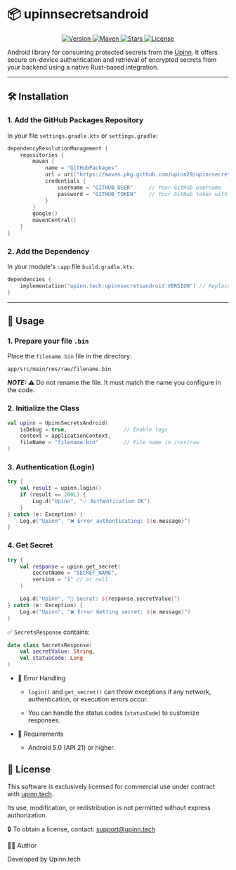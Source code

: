 # 📦 upinnsecretsandroid


<p align="center">
  <a href="https://github.com/upinn29/upinnsecretsandroid/releases">
    <img alt="Version" src="https://img.shields.io/github/v/tag/upinn29/upinnsecretsandroid?style=flat-square" />
  </a>
  <a href="https://github.com/upinn29/upinnsecretsandroid/packages">
    <img alt="Maven" src="https://img.shields.io/badge/maven-GitHub_Packages-blue?style=flat-square&logo=apachemaven" />
  </a>
  <a href="https://github.com/upinn29/upinnsecretsandroid/stargazers">
    <img alt="Stars" src="https://img.shields.io/github/stars/upinn29/upinnsecretsandroid?style=flat-square" />
  </a>
  <a href="https://github.com/upinn29/upinnsecretsandroid/blob/main/LICENSE.txt">
    <img alt="License" src="https://img.shields.io/github/license/upinn29/upinnsecretsandroid?style=flat-square" />
  </a>

</p>

Android library for consuming protected secrets from the [Upinn](https://upinn.tech). It offers secure on-device authentication and retrieval of encrypted secrets from your backend using a native Rust-based integration.

---

## 🛠 Installation

### 1. Add the GitHub Packages Repository

In your file `settings.gradle.kts` or `settings.gradle`:

```kotlin
dependencyResolutionManagement {
    repositories {
        maven {
            name = "GitHubPackages"
            url = uri("https://maven.pkg.github.com/upinn29/upinnsecretsandroid")
            credentials {
                username = "GITHUB_USER"     // Your GitHub username
                password = "GITHUB_TOKEN"    // Your GitHub token with `read:packages` permissions
            }
        }
        google()
        mavenCentral()
    }
}
```
### 2. Add the Dependency

In your module's `:app` file `build.gradle.kts`:
```kotlin
dependencies {
    implementation("upinn.tech:upinnsecretsandroid:VERSION") // Replace with the desired version
}

```
---
## 🚀 Usage

### 1. Prepare your file `.bin`

Place the `filename.bin` file in the directory:
```bash
app/src/main/res/raw/filename.bin
```
**_NOTE:_**  ⚠️ Do not rename the file. It must match the name you configure in the code.

### 2. Initialize the Class

```kotlin
val upinn = UpinnSecretsAndroid(
    isDebug = true,                  // Enable logs
    context = applicationContext,
    fileName = "filename.bin"        // File name in /res/raw
)
```

### 3. Authentication (Login)
```kotlin
try {
    val result = upinn.login()
    if (result == 200L) {
        Log.d("Upinn", "✅ Authentication OK")
    }
} catch (e: Exception) {
    Log.e("Upinn", "❌ Error authenticating: ${e.message}")
}

```

### 4. Get Secret
```kotlin
try {
    val response = upinn.get_secret(
        secretName = "SECRET_NAME",
        version = "1" // or null
    )

    Log.d("Upinn", "🔐 Secret: ${response.secretValue}")
} catch (e: Exception) {
    Log.e("Upinn", "❌ Error Getting secret: ${e.message}")
}
```

✅ `SecretsResponse` contains:
```kotlin
data class SecretsResponse(
    val secretValue: String,
    val statusCode: Long
)

```
- 🧪 Error Handling
    - `login()` and `get_secret()` can throw exceptions if any network, authentication, or execution errors occur.

    - You can handle the status codes (`statusCode`) to customize responses.

- 🧰 Requirements
    - Android 5.0 (API 21) or higher.

## 📄 License

This software is exclusively licensed for commercial use under contract with [upinn.tech](https://upinn.tech).

Its use, modification, or redistribution is not permitted without express authorization.

🔒 To obtain a license, contact: [support@upinn.tech](mailto:contacto@upinn.tech)



🧑‍💻 Author

Developed by Upinn.tech

